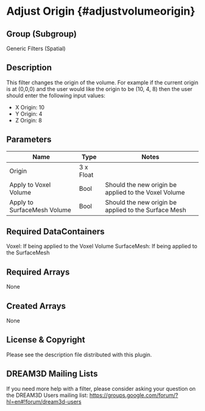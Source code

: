 Adjust Origin  {#adjustvolumeorigin}
==============================

## Group (Subgroup) ##
Generic Filters (Spatial)

## Description ##
This filter changes the origin of the volume. For example if the current origin is
at (0,0,0) and the user would like the origin to be (10, 4, 8) then the user should enter the following input values:

+ X Origin: 10
+ Y Origin: 4
+ Z Origin: 8

## Parameters ##

| Name    | Type      |  Notes |
|---------|-----------|--------|
|  Origin | 3 x Float |        |
| Apply to Voxel Volume | Bool | Should the new origin be applied to the Voxel Volume |
| Apply to SurfaceMesh Volume | Bool | Should the new origin be applied to the Surface Mesh |

## Required DataContainers ##
Voxel: If being applied to the Voxel Volume
SurfaceMesh: If being applied to the SurfaceMesh

## Required Arrays ##
None

## Created Arrays ##
None



## License & Copyright ##

Please see the description file distributed with this plugin.

## DREAM3D Mailing Lists ##

If you need more help with a filter, please consider asking your question on the DREAM3D Users mailing list:
https://groups.google.com/forum/?hl=en#!forum/dream3d-users


